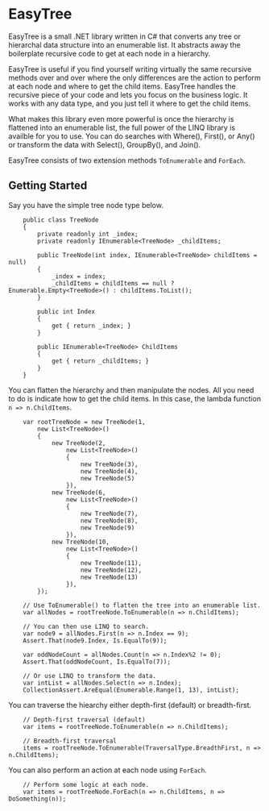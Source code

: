 EasyTree
========

EasyTree is a small .NET library written in C# that converts any tree or hierarchal data structure into an enumerable list. It abstracts away the boilerplate recursive code to get at each node in a hierarchy.

EasyTree is useful if you find yourself writing virtually the same recursive methods over and over where the only differences are the action to perform at each node and where to get the child items. EasyTree handles the recursive piece of your code and lets you focus on the business logic. It works with any data type, and you just tell it where to get the child items.

What makes this library even more powerful is once the hierarchy is flattened into an enumerable list, the full power of the LINQ library is availble for you to use. You can do searches with Where(), First(), or Any() or transform the data with Select(), GroupBy(), and Join().

EasyTree consists of two extension methods `ToEnumerable` and `ForEach`.

Getting Started
---------------

Say you have the simple tree node type below.

```CSharp
    public class TreeNode
    {
        private readonly int _index;
        private readonly IEnumerable<TreeNode> _childItems;

        public TreeNode(int index, IEnumerable<TreeNode> childItems = null)
        {
            _index = index;
            _childItems = childItems == null ? Enumerable.Empty<TreeNode>() : childItems.ToList();
        }

        public int Index
        {
            get { return _index; }
        }

        public IEnumerable<TreeNode> ChildItems
        {
            get { return _childItems; }
        }
    }
```

You can flatten the hierarchy and then manipulate the nodes. All you need to do is indicate how to get the child items. In this case, the lambda function `n => n.ChildItems`.

```CSharp
    var rootTreeNode = new TreeNode(1,
        new List<TreeNode>()
        {
            new TreeNode(2,
                new List<TreeNode>()
                {
                    new TreeNode(3),
                    new TreeNode(4),
                    new TreeNode(5)
                }),
            new TreeNode(6,
                new List<TreeNode>()
                {
                    new TreeNode(7),
                    new TreeNode(8),
                    new TreeNode(9)
                }),
            new TreeNode(10,
                new List<TreeNode>()
                {
                    new TreeNode(11),
                    new TreeNode(12),
                    new TreeNode(13)
                }),
        });

    // Use ToEnumerable() to flatten the tree into an enumerable list.
    var allNodes = rootTreeNode.ToEnumerable(n => n.ChildItems);

    // You can then use LINQ to search.
    var node9 = allNodes.First(n => n.Index == 9);
    Assert.That(node9.Index, Is.EqualTo(9));

    var oddNodeCount = allNodes.Count(n => n.Index%2 != 0);
    Assert.That(oddNodeCount, Is.EqualTo(7));

    // Or use LINQ to transform the data.
    var intList = allNodes.Select(n => n.Index);
    CollectionAssert.AreEqual(Enumerable.Range(1, 13), intList);
```

You can traverse the hiearchy either depth-first (default) or breadth-first.

```CSharp
    // Depth-first traversal (default)
    var items = rootTreeNode.ToEnumerable(n => n.ChildItems);

    // Breadth-first traversal
    items = rootTreeNode.ToEnumerable(TraversalType.BreadthFirst, n => n.ChildItems);
```

You can also perform an action at each node using `ForEach`.

```CSharp
    // Perform some logic at each node.
    var items = rootTreeNode.ForEach(n => n.ChildItems, n => DoSomething(n));
```
